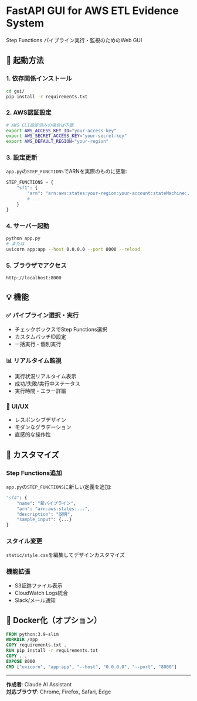 # FastAPI GUI for AWS ETL Evidence System

Step Functions パイプライン実行・監視のためのWeb GUI

## 🚀 起動方法

### 1. 依存関係インストール
```bash
cd gui/
pip install -r requirements.txt
```

### 2. AWS認証設定
```bash
# AWS CLI設定済みの場合は不要
export AWS_ACCESS_KEY_ID="your-access-key"
export AWS_SECRET_ACCESS_KEY="your-secret-key"
export AWS_DEFAULT_REGION="your-region"
```

### 3. 設定更新
`app.py`の`STEP_FUNCTIONS`でARNを実際のものに更新:
```python
STEP_FUNCTIONS = {
    "sf1": {
        "arn": "arn:aws:states:your-region:your-account:stateMachine:...",
        # ...
    }
}
```

### 4. サーバー起動
```bash
python app.py
# または
uvicorn app:app --host 0.0.0.0 --port 8000 --reload
```

### 5. ブラウザでアクセス
```
http://localhost:8000
```

## 💡 機能

### ✅ パイプライン選択・実行
- チェックボックスでStep Functions選択
- カスタムバッチID設定
- 一括実行・個別実行

### 📊 リアルタイム監視
- 実行状況リアルタイム表示
- 成功/失敗/実行中ステータス
- 実行時間・エラー詳細

### 🎨 UI/UX
- レスポンシブデザイン
- モダンなグラデーション
- 直感的な操作性

## 🔧 カスタマイズ

### Step Functions追加
`app.py`の`STEP_FUNCTIONS`に新しい定義を追加:
```python
"sf4": {
    "name": "新パイプライン",
    "arn": "arn:aws:states:...",
    "description": "説明",
    "sample_input": {...}
}
```

### スタイル変更
`static/style.css`を編集してデザインカスタマイズ

### 機能拡張
- S3証跡ファイル表示
- CloudWatch Logs統合
- Slack/メール通知

## 🐳 Docker化（オプション）

```dockerfile
FROM python:3.9-slim
WORKDIR /app
COPY requirements.txt .
RUN pip install -r requirements.txt
COPY . .
EXPOSE 8000
CMD ["uvicorn", "app:app", "--host", "0.0.0.0", "--port", "8000"]
```

---

**作成者**: Claude AI Assistant  
**対応ブラウザ**: Chrome, Firefox, Safari, Edge